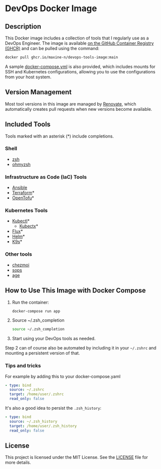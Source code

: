 
# DevOps Docker Image

## Description
This Docker image includes a collection of tools that I regularly use as a DevOps Engineer. The image is available [on the GitHub Container Registry (GHCR)](https://github.com/Maxine-N/DevOps-Tools-Image/pkgs/container/devops-tools-image) and can be pulled using the command:
```sh
docker pull ghcr.io/maxine-n/devops-tools-image:main
```
A sample [docker-compose.yml](docker-compose.example.yaml) is also provided, which includes mounts for SSH and Kubernetes configurations, allowing you to use the configurations from your host system.

## Version Management
Most tool versions in this image are managed by [Renovate](https://renovatebot.com), which automatically creates pull requests when new versions become available.

## Included Tools
Tools marked with an asterisk (*) include completions.

### Shell
- [zsh](https://www.zsh.org)
- [ohmyzsh](https://ohmyz.sh)

### Infrastructure as Code (IaC) Tools
- [Ansible](https://www.ansible.com)
- [Terraform](https://www.terraform.io)*
- [OpenTofu](https://opentofu.org)*

### Kubernetes Tools
- [Kubectl](https://kubernetes.io/de/docs/reference/kubectl)*
  - [Kubectx](https://kubectx.dev)*
- [Flux](https://fluxcd.io)*
- [Helm](https://helm.sh)*
- [K9s](https://k9scli.io)*

### Other tools 
- [chezmoi](https://www.chezmoi.io)
- [sops](https://getsops.io)
- [age](https://age-encryption.org)

## How to Use This Image with Docker Compose
1. Run the container:
    ```sh
    docker-compose run app
    ```
2. Source ~/.zsh_completion
    ```sh
    source ~/.zsh_completion
    ```
3. Start using your DevOps tools as needed.

Step 2 can of course also be automated by including it in your `~/.zshrc` and mounting a persistent version of that. 

### Tips and tricks

For example by adding this to your docker-compose.yaml
```yaml
- type: bind
  source: ~/.zshrc
  target: /home/user/.zshrc
  read_only: false
```
It's also a good idea to persist the `.zsh_history`:
```yaml
- type: bind
  source: ~/.zsh_history
  target: /home/user/.zsh_history
  read_only: false
```

## License
This project is licensed under the MIT License. See the [LICENSE](LICENSE) file for more details.